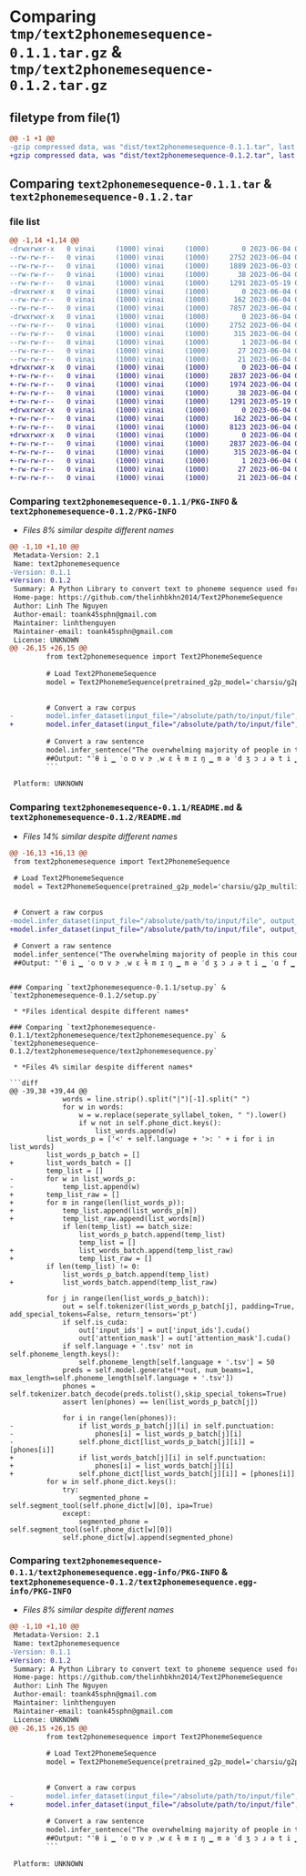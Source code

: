 # Comparing `tmp/text2phonemesequence-0.1.1.tar.gz` & `tmp/text2phonemesequence-0.1.2.tar.gz`

## filetype from file(1)

```diff
@@ -1 +1 @@
-gzip compressed data, was "dist/text2phonemesequence-0.1.1.tar", last modified: Sun Jun  4 02:53:55 2023, max compression
+gzip compressed data, was "dist/text2phonemesequence-0.1.2.tar", last modified: Sun Jun  4 03:13:00 2023, max compression
```

## Comparing `text2phonemesequence-0.1.1.tar` & `text2phonemesequence-0.1.2.tar`

### file list

```diff
@@ -1,14 +1,14 @@
-drwxrwxr-x   0 vinai     (1000) vinai     (1000)        0 2023-06-04 02:53:55.000000 text2phonemesequence-0.1.1/
--rw-rw-r--   0 vinai     (1000) vinai     (1000)     2752 2023-06-04 02:53:55.000000 text2phonemesequence-0.1.1/PKG-INFO
--rw-rw-r--   0 vinai     (1000) vinai     (1000)     1889 2023-06-03 08:29:56.000000 text2phonemesequence-0.1.1/README.md
--rw-rw-r--   0 vinai     (1000) vinai     (1000)       38 2023-06-04 02:53:55.000000 text2phonemesequence-0.1.1/setup.cfg
--rw-rw-r--   0 vinai     (1000) vinai     (1000)     1291 2023-05-19 08:19:14.000000 text2phonemesequence-0.1.1/setup.py
-drwxrwxr-x   0 vinai     (1000) vinai     (1000)        0 2023-06-04 02:53:55.000000 text2phonemesequence-0.1.1/text2phonemesequence/
--rw-rw-r--   0 vinai     (1000) vinai     (1000)      162 2023-06-04 02:49:40.000000 text2phonemesequence-0.1.1/text2phonemesequence/__init__.py
--rw-rw-r--   0 vinai     (1000) vinai     (1000)     7857 2023-06-04 02:53:33.000000 text2phonemesequence-0.1.1/text2phonemesequence/text2phonemesequence.py
-drwxrwxr-x   0 vinai     (1000) vinai     (1000)        0 2023-06-04 02:53:55.000000 text2phonemesequence-0.1.1/text2phonemesequence.egg-info/
--rw-rw-r--   0 vinai     (1000) vinai     (1000)     2752 2023-06-04 02:53:54.000000 text2phonemesequence-0.1.1/text2phonemesequence.egg-info/PKG-INFO
--rw-rw-r--   0 vinai     (1000) vinai     (1000)      315 2023-06-04 02:53:55.000000 text2phonemesequence-0.1.1/text2phonemesequence.egg-info/SOURCES.txt
--rw-rw-r--   0 vinai     (1000) vinai     (1000)        1 2023-06-04 02:53:54.000000 text2phonemesequence-0.1.1/text2phonemesequence.egg-info/dependency_links.txt
--rw-rw-r--   0 vinai     (1000) vinai     (1000)       27 2023-06-04 02:53:55.000000 text2phonemesequence-0.1.1/text2phonemesequence.egg-info/requires.txt
--rw-rw-r--   0 vinai     (1000) vinai     (1000)       21 2023-06-04 02:53:55.000000 text2phonemesequence-0.1.1/text2phonemesequence.egg-info/top_level.txt
+drwxrwxr-x   0 vinai     (1000) vinai     (1000)        0 2023-06-04 03:13:00.000000 text2phonemesequence-0.1.2/
+-rw-rw-r--   0 vinai     (1000) vinai     (1000)     2837 2023-06-04 03:13:00.000000 text2phonemesequence-0.1.2/PKG-INFO
+-rw-rw-r--   0 vinai     (1000) vinai     (1000)     1974 2023-06-04 03:02:25.000000 text2phonemesequence-0.1.2/README.md
+-rw-rw-r--   0 vinai     (1000) vinai     (1000)       38 2023-06-04 03:13:00.000000 text2phonemesequence-0.1.2/setup.cfg
+-rw-rw-r--   0 vinai     (1000) vinai     (1000)     1291 2023-05-19 08:19:14.000000 text2phonemesequence-0.1.2/setup.py
+drwxrwxr-x   0 vinai     (1000) vinai     (1000)        0 2023-06-04 03:13:00.000000 text2phonemesequence-0.1.2/text2phonemesequence/
+-rw-rw-r--   0 vinai     (1000) vinai     (1000)      162 2023-06-04 03:06:17.000000 text2phonemesequence-0.1.2/text2phonemesequence/__init__.py
+-rw-rw-r--   0 vinai     (1000) vinai     (1000)     8123 2023-06-04 03:12:35.000000 text2phonemesequence-0.1.2/text2phonemesequence/text2phonemesequence.py
+drwxrwxr-x   0 vinai     (1000) vinai     (1000)        0 2023-06-04 03:13:00.000000 text2phonemesequence-0.1.2/text2phonemesequence.egg-info/
+-rw-rw-r--   0 vinai     (1000) vinai     (1000)     2837 2023-06-04 03:13:00.000000 text2phonemesequence-0.1.2/text2phonemesequence.egg-info/PKG-INFO
+-rw-rw-r--   0 vinai     (1000) vinai     (1000)      315 2023-06-04 03:13:00.000000 text2phonemesequence-0.1.2/text2phonemesequence.egg-info/SOURCES.txt
+-rw-rw-r--   0 vinai     (1000) vinai     (1000)        1 2023-06-04 03:13:00.000000 text2phonemesequence-0.1.2/text2phonemesequence.egg-info/dependency_links.txt
+-rw-rw-r--   0 vinai     (1000) vinai     (1000)       27 2023-06-04 03:13:00.000000 text2phonemesequence-0.1.2/text2phonemesequence.egg-info/requires.txt
+-rw-rw-r--   0 vinai     (1000) vinai     (1000)       21 2023-06-04 03:13:00.000000 text2phonemesequence-0.1.2/text2phonemesequence.egg-info/top_level.txt
```

### Comparing `text2phonemesequence-0.1.1/PKG-INFO` & `text2phonemesequence-0.1.2/PKG-INFO`

 * *Files 8% similar despite different names*

```diff
@@ -1,10 +1,10 @@
 Metadata-Version: 2.1
 Name: text2phonemesequence
-Version: 0.1.1
+Version: 0.1.2
 Summary: A Python Library to convert text to phoneme sequence used for XPhoneBERT
 Home-page: https://github.com/thelinhbkhn2014/Text2PhonemeSequence
 Author: Linh The Nguyen
 Author-email: toank45sphn@gmail.com
 Maintainer: linhthenguyen
 Maintainer-email: toank45sphn@gmail.com
 License: UNKNOWN
@@ -26,15 +26,15 @@
         from text2phonemesequence import Text2PhonemeSequence
         
         # Load Text2PhonemeSequence
         model = Text2PhonemeSequence(pretrained_g2p_model='charsiu/g2p_multilingual_byT5_tiny_16_layers_100', language='eng-us', is_cuda=False)
         
         
         # Convert a raw corpus
-        model.infer_dataset(input_file="/absolute/path/to/input/file", output_file="/absolute/path/to/output/file")
+        model.infer_dataset(input_file="/absolute/path/to/input/file", output_file="/absolute/path/to/output/file", batch_size=64) # batch_size is the number of words fed into the CharsiuG2P toolkit  
         
         # Convert a raw sentence
         model.infer_sentence("The overwhelming majority of people in this country know how to sift the wheat from the chaff in what they hear and what they read .")
         ##Output: "ˈθ i ▁ ˈo ʊ v ɝ ˌw ɛ ɫ m ɪ ŋ ▁ m ə ˈd ʒ ɔ ɹ ə t i ▁ ˈɑ f ▁ ˈp i p ə ɫ ▁ ˈɪ n ▁ ˈθ ɪ s ▁ ˈk a ʊ n t ɹ i ▁ ˈn o ʊ ▁ ˈh o ʊ ▁ ˈt o ʊ ▁ ˈs ɪ f t ▁ ˈθ i ▁ ˈw i t ▁ ˈf ɹ ɑ m ▁ ˈθ i ▁ ˈt ʃ æ f ▁ ˈɪ n ▁ ˈw æ t ▁ ˈθ e ɪ ▁ ˈh ɪ ɹ ▁ ˈæ n d ▁ ˈw æ t ▁ ˈθ e ɪ ▁ ˈɹ ɛ d ▁ ."
         ```
         
 Platform: UNKNOWN
```

### Comparing `text2phonemesequence-0.1.1/README.md` & `text2phonemesequence-0.1.2/README.md`

 * *Files 14% similar despite different names*

```diff
@@ -16,13 +16,13 @@
 from text2phonemesequence import Text2PhonemeSequence
 
 # Load Text2PhonemeSequence
 model = Text2PhonemeSequence(pretrained_g2p_model='charsiu/g2p_multilingual_byT5_tiny_16_layers_100', language='eng-us', is_cuda=False)
 
 
 # Convert a raw corpus
-model.infer_dataset(input_file="/absolute/path/to/input/file", output_file="/absolute/path/to/output/file")
+model.infer_dataset(input_file="/absolute/path/to/input/file", output_file="/absolute/path/to/output/file", batch_size=64) # batch_size is the number of words fed into the CharsiuG2P toolkit  
 
 # Convert a raw sentence
 model.infer_sentence("The overwhelming majority of people in this country know how to sift the wheat from the chaff in what they hear and what they read .")
 ##Output: "ˈθ i ▁ ˈo ʊ v ɝ ˌw ɛ ɫ m ɪ ŋ ▁ m ə ˈd ʒ ɔ ɹ ə t i ▁ ˈɑ f ▁ ˈp i p ə ɫ ▁ ˈɪ n ▁ ˈθ ɪ s ▁ ˈk a ʊ n t ɹ i ▁ ˈn o ʊ ▁ ˈh o ʊ ▁ ˈt o ʊ ▁ ˈs ɪ f t ▁ ˈθ i ▁ ˈw i t ▁ ˈf ɹ ɑ m ▁ ˈθ i ▁ ˈt ʃ æ f ▁ ˈɪ n ▁ ˈw æ t ▁ ˈθ e ɪ ▁ ˈh ɪ ɹ ▁ ˈæ n d ▁ ˈw æ t ▁ ˈθ e ɪ ▁ ˈɹ ɛ d ▁ ."
 ```
```

### Comparing `text2phonemesequence-0.1.1/setup.py` & `text2phonemesequence-0.1.2/setup.py`

 * *Files identical despite different names*

### Comparing `text2phonemesequence-0.1.1/text2phonemesequence/text2phonemesequence.py` & `text2phonemesequence-0.1.2/text2phonemesequence/text2phonemesequence.py`

 * *Files 4% similar despite different names*

```diff
@@ -39,38 +39,44 @@
             words = line.strip().split("|")[-1].split(" ")
             for w in words:
                 w = w.replace(seperate_syllabel_token, " ").lower()
                 if w not in self.phone_dict.keys():
                     list_words.append(w)
         list_words_p = ['<' + self.language + '>: ' + i for i in list_words]
         list_words_p_batch = []
+        list_words_batch = []
         temp_list = []
-        for w in list_words_p:
-            temp_list.append(w)
+        temp_list_raw = []
+        for m in range(len(list_words_p)):
+            temp_list.append(list_words_p[m])
+            temp_list_raw.append(list_words[m])
             if len(temp_list) == batch_size:
                 list_words_p_batch.append(temp_list)
                 temp_list = []
+                list_words_batch.append(temp_list_raw)
+                temp_list_raw = []
         if len(temp_list) != 0:
             list_words_p_batch.append(temp_list)
+            list_words_batch.append(temp_list_raw)
 
         for j in range(len(list_words_p_batch)):
             out = self.tokenizer(list_words_p_batch[j], padding=True, add_special_tokens=False, return_tensors='pt')
             if self.is_cuda:
                 out['input_ids'] = out['input_ids'].cuda()
                 out['attention_mask'] = out['attention_mask'].cuda()
             if self.language + '.tsv' not in self.phoneme_length.keys():
                 self.phoneme_length[self.language + '.tsv'] = 50
             preds = self.model.generate(**out, num_beams=1, max_length=self.phoneme_length[self.language + '.tsv'])
             phones = self.tokenizer.batch_decode(preds.tolist(),skip_special_tokens=True)
             assert len(phones) == len(list_words_p_batch[j])
 
             for i in range(len(phones)):
-                if list_words_p_batch[j][i] in self.punctuation:
-                    phones[i] = list_words_p_batch[j][i]
-                self.phone_dict[list_words_p_batch[j][i]] = [phones[i]]
+                if list_words_batch[j][i] in self.punctuation:
+                    phones[i] = list_words_batch[j][i]
+                self.phone_dict[list_words_batch[j][i]] = [phones[i]]
         for w in self.phone_dict.keys():
             try:
                 segmented_phone = self.segment_tool(self.phone_dict[w][0], ipa=True)
             except:
                 segmented_phone = self.segment_tool(self.phone_dict[w][0])
             self.phone_dict[w].append(segmented_phone)
```

### Comparing `text2phonemesequence-0.1.1/text2phonemesequence.egg-info/PKG-INFO` & `text2phonemesequence-0.1.2/text2phonemesequence.egg-info/PKG-INFO`

 * *Files 8% similar despite different names*

```diff
@@ -1,10 +1,10 @@
 Metadata-Version: 2.1
 Name: text2phonemesequence
-Version: 0.1.1
+Version: 0.1.2
 Summary: A Python Library to convert text to phoneme sequence used for XPhoneBERT
 Home-page: https://github.com/thelinhbkhn2014/Text2PhonemeSequence
 Author: Linh The Nguyen
 Author-email: toank45sphn@gmail.com
 Maintainer: linhthenguyen
 Maintainer-email: toank45sphn@gmail.com
 License: UNKNOWN
@@ -26,15 +26,15 @@
         from text2phonemesequence import Text2PhonemeSequence
         
         # Load Text2PhonemeSequence
         model = Text2PhonemeSequence(pretrained_g2p_model='charsiu/g2p_multilingual_byT5_tiny_16_layers_100', language='eng-us', is_cuda=False)
         
         
         # Convert a raw corpus
-        model.infer_dataset(input_file="/absolute/path/to/input/file", output_file="/absolute/path/to/output/file")
+        model.infer_dataset(input_file="/absolute/path/to/input/file", output_file="/absolute/path/to/output/file", batch_size=64) # batch_size is the number of words fed into the CharsiuG2P toolkit  
         
         # Convert a raw sentence
         model.infer_sentence("The overwhelming majority of people in this country know how to sift the wheat from the chaff in what they hear and what they read .")
         ##Output: "ˈθ i ▁ ˈo ʊ v ɝ ˌw ɛ ɫ m ɪ ŋ ▁ m ə ˈd ʒ ɔ ɹ ə t i ▁ ˈɑ f ▁ ˈp i p ə ɫ ▁ ˈɪ n ▁ ˈθ ɪ s ▁ ˈk a ʊ n t ɹ i ▁ ˈn o ʊ ▁ ˈh o ʊ ▁ ˈt o ʊ ▁ ˈs ɪ f t ▁ ˈθ i ▁ ˈw i t ▁ ˈf ɹ ɑ m ▁ ˈθ i ▁ ˈt ʃ æ f ▁ ˈɪ n ▁ ˈw æ t ▁ ˈθ e ɪ ▁ ˈh ɪ ɹ ▁ ˈæ n d ▁ ˈw æ t ▁ ˈθ e ɪ ▁ ˈɹ ɛ d ▁ ."
         ```
         
 Platform: UNKNOWN
```

